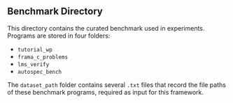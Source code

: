 ## Benchmark Directory
This directory contains the curated benchmark used in experiments. Programs are stored in four folders:
- `tutorial_wp`
- `frama_c_problems`
- `lms_verify`
- `autospec_bench`

The `dataset_path` folder contains several `.txt` files that record the file paths of these benchmark programs, required as input for this framework.